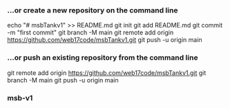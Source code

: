 ### …or create a new repository on the command line
echo "# msbTankv1" >> README.md
git init
git add README.md
git commit -m "first commit"
git branch -M main
git remote add origin https://github.com/web17code/msbTankv1.git
git push -u origin main
                
### …or push an existing repository from the command line
git remote add origin https://github.com/web17code/msbTankv1.git
git branch -M main
git push -u origin main

### msb-v1